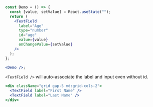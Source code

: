 ```jsx
const Demo = () => {
  const [value, setValue] = React.useState("");
  return (
    <TextField
      label="Age"
      type="number"
      id="age"
      value={value}
      onChangeValue={setValue}
    />
  );
};

<Demo />;
```

`<TextField />` will auto-associate the label and input even without id.

```jsx
<div className="grid gap-5 md:grid-cols-2">
  <TextField label="First Name" />
  <TextField label="Last Name" />
</div>
```
